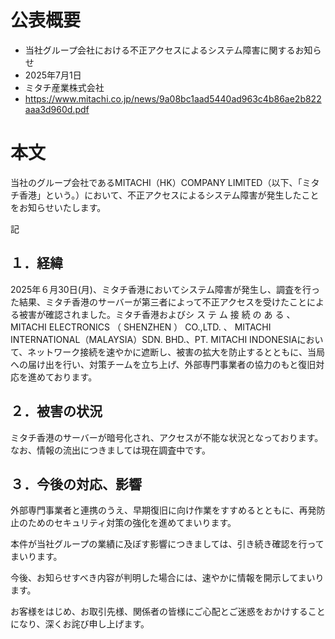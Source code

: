 # 公表概要
- 当社グループ会社における不正アクセスによるシステム障害に関するお知らせ
- 2025年7月1日
- ミタチ産業株式会社
- https://www.mitachi.co.jp/news/9a08bc1aad5440ad963c4b86ae2b822aaa3d960d.pdf

# 本文
当社のグループ会社であるMITACHI（HK）COMPANY LIMITED（以下、「ミタチ香港」という。）において、不正アクセスによるシステム障害が発生したことをお知らせいたします。

記

## １．経緯
2025年６月30日(月)、ミタチ香港においてシステム障害が発生し、調査を行った結果、ミタチ香港のサーバーが第三者によって不正アクセスを受けたことによる被害が確認されました。ミタチ香港およびシ ス テ ム 接 続 の あ る 、 MITACHI ELECTRONICS （ SHENZHEN ） CO.,LTD. 、 MITACHI INTERNATIONAL（MALAYSIA）SDN. BHD.、PT. MITACHI INDONESIAにおいて、ネットワーク接続を速やかに遮断し、被害の拡大を防止するとともに、当局への届け出を行い、対策チームを立ち上げ、外部専門事業者の協力のもと復旧対応を進めております。

## ２．被害の状況
ミタチ香港のサーバーが暗号化され、アクセスが不能な状況となっております。なお、情報の流出につきましては現在調査中です。

## ３．今後の対応、影響
外部専門事業者と連携のうえ、早期復旧に向け作業をすすめるとともに、再発防止のためのセキュリティ対策の強化を進めてまいります。

本件が当社グループの業績に及ぼす影響につきましては、引き続き確認を行ってまいります。

今後、お知らせすべき内容が判明した場合には、速やかに情報を開示してまいります。

お客様をはじめ、お取引先様、関係者の皆様にご心配とご迷惑をおかけすることになり、深くお詫び申し上げます。 
